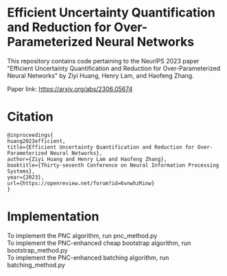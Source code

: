 # Efficient Uncertainty Quantification and Reduction for Over-Parameterized Neural Networks

This repository contains code pertaining to the NeurIPS 2023 paper 
"Efficient Uncertainty Quantification and Reduction for Over-Parameterized Neural Networks" 
by Ziyi Huang, Henry Lam, and Haofeng Zhang. 

Paper link: https://arxiv.org/abs/2306.05674

# Citation
```
@inproceedings{
huang2023efficient,
title={Efficient Uncertainty Quantification and Reduction for Over-Parameterized Neural Networks},
author={Ziyi Huang and Henry Lam and Haofeng Zhang},
booktitle={Thirty-seventh Conference on Neural Information Processing Systems},
year={2023},
url={https://openreview.net/forum?id=6vnwhzRinw}
}
```

# Implementation

To implement the PNC algorithm, run pnc_method.py <br />
To implement the PNC-enhanced cheap bootstrap algorithm, run bootstrap_method.py <br />
To implement the PNC-enhanced batching algorithm, run batching_method.py
